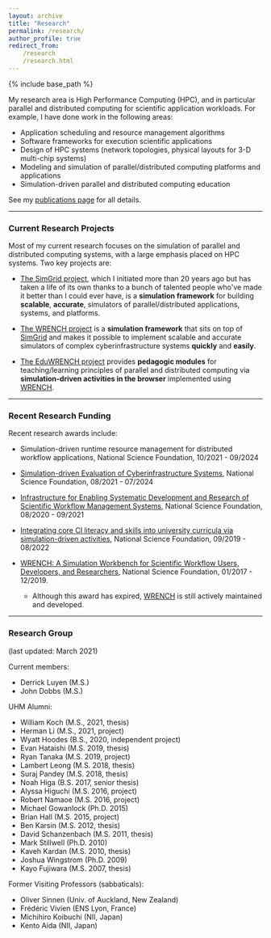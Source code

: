```yaml
---
layout: archive
title: "Research"
permalink: /research/
author_profile: true
redirect_from:
    /research
    /research.html
---
```


{% include base_path %}


My research area is High Performance Computing (HPC), and in particular
parallel and distributed computing for scientific application workloads. 
For example, I have done work in the following areas:

  - Application scheduling and resource management algorithms
  - Software frameworks for execution scientific applications
  - Design of HPC systems (network topologies, physical layouts for 3-D multi-chip systems)
  - Modeling and simulation of parallel/distributed computing platforms and applications
  - Simulation-driven parallel and distributed computing education

See my [publications page]({{base.url}}/publications/) for all details.

---
### Current Research Projects

Most of my current research focuses on the simulation of parallel and distributed computing systems, with a large emphasis placed on HPC systems. Two key projects are:

  - [The SimGrid project](http://simgrid.org), which I initiated
more than 20 years ago but has taken a life of its own thanks to a bunch of
talented people who've made it better than I could ever have, is a
**simulation framework** for building **scalable**, **accurate**, simulators
of parallel/distributed applications, systems, and platforms.

  - [The WRENCH project](http://wrench-project.org) is a **simulation framework** that sits on top of 
[SimGrid](http://simgrid.org">SimGrid) and makes it possible
to implement scalable and accurate simulators of complex cyberinfrastructure systems
**quickly** and **easily**.

  - [The EduWRENCH project](http://eduwrench.org) provides **pedagogic modules** for teaching/learning principles of parallel and distributed computing via **simulation-driven activities in the browser** implemented using [WRENCH](https://wrench-project.org).


---
### Recent Research Funding

Recent research awards include:

  - Simulation-driven runtime resource management for distributed workflow applications, National Science Foundation, 10/2021 - 09/2024

  - [Simulation-driven Evaluation of Cyberinfrastructure Systems](https://www.nsf.gov/awardsearch/showAward?AWD_ID=2103489&HistoricalAwards=false), National Science Foundation, 08/2021 - 07/2024

  - [Infrastructure for Enabling Systematic Development and Research of Scientific Workflow Management Systems](https://www.nsf.gov/awardsearch/showAward?AWD_ID=2016610&HistoricalAwards=false), National Science Foundation, 08/2020 - 09/2021

  - [Integrating core CI literacy and skills into university curricula via simulation-driven activities](https://nsf.gov/awardsearch/showAward?AWD_ID=1923539), National Science Foundation, 09/2019 - 08/2022

  - [WRENCH: A Simulation Workbench for Scientific Workflow Users, Developers, and Researchers](https://nsf.gov/awardsearch/showAward?AWD_ID=1642369), National Science Foundation, 01/2017 - 12/2019.
    - Although this award has expired, [WRENCH](https://wrench-project.org) is still actively maintained and developed.


---
### Research Group

(last updated: March 2021)

Current members:
 
  - Derrick Luyen (M.S.)
  - John Dobbs (M.S.)

UHM Alumni:

  - William Koch (M.S., 2021, thesis)
  - Herman Li (M.S., 2021, project)
  - Wyatt Hoodes (B.S., 2020, independent project)
  - Evan Hataishi (M.S. 2019, thesis)
  - Ryan Tanaka (M.S. 2019, project)
  - Lambert Leong (M.S. 2018, thesis)
  - Suraj Pandey (M.S. 2018, thesis)
  - Noah Higa (B.S. 2017, senior thesis)
  - Alyssa Higuchi (M.S. 2016, project)
  - Robert Namaoe (M.S. 2016, project)
  - Michael Gowanlock (Ph.D. 2015)
  - Brian Hall (M.S. 2015, project)
  - Ben Karsin (M.S. 2012, thesis)
  - David Schanzenbach (M.S. 2011, thesis)
  - Mark Stillwell (Ph.D. 2010)
  - Kaveh Kardan (M.S. 2010, thesis)
  - Joshua Wingstrom (Ph.D. 2009)
  - Kayo Fujiwara (M.S. 2007, thesis)

Former Visiting Professors (sabbaticals):

  - Oliver Sinnen (Univ. of Auckland, New Zealand)
  - Fr&eacute;d&eacute;ric Vivien (ENS Lyon, France)
  - Michihiro Koibuchi (NII, Japan)
  - Kento Aida (NII, Japan)
